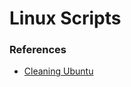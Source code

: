 # Linux Scripts

### References

- [Cleaning Ubuntu](https://github.com/polkaulfield/ubuntu-debullshit)
